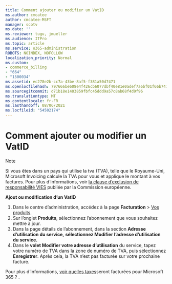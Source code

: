 ```yaml
---
title: Comment ajouter ou modifier un VatID
ms.author: cmcatee
author: cmcatee-MSFT
manager: scotv
ms.date: ''
ms.reviewer: tugu, jmueller
ms.audience: ITPro
ms.topic: article
ms.service: o365-administration
ROBOTS: NOINDEX, NOFOLLOW
localization_priority: Normal
ms.custom:
- commerce_billing
- "664"
- "1500034"
ms.assetid: ec278e2b-cc7a-43be-8af5-f381a50d7471
ms.openlocfilehash: 797666be608e4f426cb6077dbf40e81e0adef7a6bf01f66b74722274a01c42c7
ms.sourcegitcommit: d71b18e1403859fbfc45ddd9a57c8ab68f4d9f96
ms.translationtype: MT
ms.contentlocale: fr-FR
ms.lasthandoff: 08/06/2021
ms.locfileid: "54502174"
---
```

# <a name="how-to-add-or-edit-a-vatid"></a>Comment ajouter ou modifier un VatID

> [!NOTE]
> Si vous êtes dans un pays qui utilise la tva (TVA), telle que le Royaume-Uni, Microsoft Invoicing calcule la TVA pour vous et applique le montant à vos factures. Pour plus d’informations, voir [la clause d’exclusion de responsabilité VIES](https://go.microsoft.com/fwlink/p/?LinkID=841741) publiée par la Commission européenne.

**Ajout ou modification d’un VatID**

1. Dans le centre d’administration, accédez à la page **Facturation** \> [Vos produits](https://go.microsoft.com/fwlink/p/?linkid=842054).
2. Sur l’onglet **Produits**, sélectionnez l’abonnement que vous souhaitez mettre à jour.
3. Dans la page détails de l’abonnement, dans la section **Adresse d’utilisation du service,** **sélectionnez Modifier l’adresse d’utilisation du service.**
4. Dans le **volet Modifier votre adresse d’utilisation** du  service, tapez votre numéro de TVA dans la zone de numéro de TVA, puis sélectionnez **Enregistrer**. Après cela, la TVA n’est pas facturée sur votre prochaine facture.

Pour plus d’informations, [voir quelles taxes](/microsoft-365/commerce/billing-and-payments/tax-information#what-tax-will-i-be-charged)seront facturées pour Microsoft 365 ? .